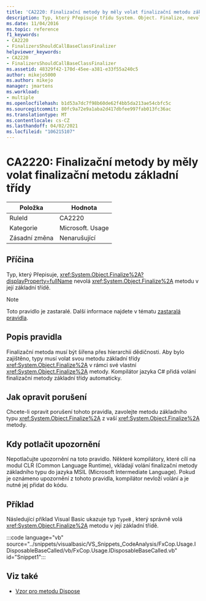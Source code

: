 ```yaml
---
title: 'CA2220: Finalizační metody by měly volat finalizační metodu základní třídy'
description: Typ, který Přepisuje třídu System. Object. Finalize, nevolá metodu System. Object. Finalize v její základní třídě.
ms.date: 11/04/2016
ms.topic: reference
f1_keywords:
- CA2220
- FinalizersShouldCallBaseClassFinalizer
helpviewer_keywords:
- CA2220
- FinalizersShouldCallBaseClassFinalizer
ms.assetid: 48329f42-170d-45ee-a381-e33f55a240c5
author: mikejo5000
ms.author: mikejo
manager: jmartens
ms.workload:
- multiple
ms.openlocfilehash: b1d53a7dc7f98b60de62f4bb5da213ae54cbfc5c
ms.sourcegitcommit: 80fc9a72e9a1aba2d417dbfee997fab013fc36ac
ms.translationtype: MT
ms.contentlocale: cs-CZ
ms.lasthandoff: 04/02/2021
ms.locfileid: "106215107"
---
```

# <a name="ca2220-finalizers-should-call-base-class-finalizer"></a>CA2220: Finalizační metody by měly volat finalizační metodu základní třídy

|Položka|Hodnota|
|-|-|
|RuleId|CA2220|
|Kategorie|Microsoft. Usage|
|Zásadní změna|Nenarušující|

## <a name="cause"></a>Příčina
Typ, který Přepisuje, <xref:System.Object.Finalize%2A?displayProperty=fullName> nevolá <xref:System.Object.Finalize%2A> metodu v její základní třídě.

> [!NOTE]
> Toto pravidlo je zastaralé. Další informace najdete v tématu [zastaralá pravidla](fxcop-unported-deprecated-rules.md).

## <a name="rule-description"></a>Popis pravidla

Finalizační metoda musí být šířena přes hierarchii dědičnosti. Aby bylo zajištěno, typy musí volat svou metodu základní třídy <xref:System.Object.Finalize%2A> v rámci své vlastní <xref:System.Object.Finalize%2A> metody. Kompilátor jazyka C# přidá volání finalizační metody základní třídy automaticky.

## <a name="how-to-fix-violations"></a>Jak opravit porušení

Chcete-li opravit porušení tohoto pravidla, zavolejte metodu základního typu <xref:System.Object.Finalize%2A> z vaší <xref:System.Object.Finalize%2A> metody.

## <a name="when-to-suppress-warnings"></a>Kdy potlačit upozornění

Nepotlačujte upozornění na toto pravidlo. Některé kompilátory, které cílí na modul CLR (Common Language Runtime), vkládají volání finalizační metody základního typu do jazyka MSIL (Microsoft Intermediate Language). Pokud je oznámeno upozornění z tohoto pravidla, kompilátor nevloží volání a je nutné jej přidat do kódu.

## <a name="example"></a>Příklad

Následující příklad Visual Basic ukazuje typ `TypeB` , který správně volá <xref:System.Object.Finalize%2A> metodu v její základní třídě.

:::code language="vb" source="../snippets/visualbasic/VS_Snippets_CodeAnalysis/FxCop.Usage.IDisposableBaseCalled/vb/FxCop.Usage.IDisposableBaseCalled.vb" id="Snippet1":::

## <a name="see-also"></a>Viz také

- [Vzor pro metodu Dispose](/dotnet/standard/design-guidelines/dispose-pattern)
